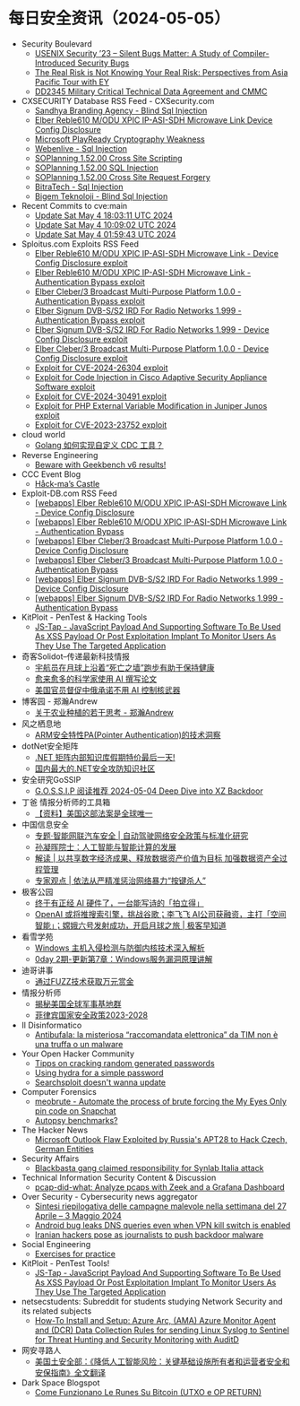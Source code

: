 # 每日安全资讯（2024-05-05）

- Security Boulevard
  - [USENIX Security ’23 – Silent Bugs Matter: A Study of Compiler-Introduced Security Bugs](https://securityboulevard.com/2024/05/usenix-security-23-silent-bugs-matter-a-study-of-compiler-introduced-security-bugs/)
  - [The Real Risk is Not Knowing Your Real Risk: Perspectives from Asia Pacific Tour with EY](https://securityboulevard.com/2024/05/the-real-risk-is-not-knowing-your-real-risk-perspectives-from-asia-pacific-tour-with-ey/)
  - [DD2345 Military Critical Technical Data Agreement and CMMC](https://securityboulevard.com/2024/05/dd2345-military-critical-technical-data-agreement-and-cmmc/)
- CXSECURITY Database RSS Feed - CXSecurity.com
  - [Sandhya Branding Agency - Blind Sql Injection](https://cxsecurity.com/issue/WLB-2024050013)
  - [Elber Reble610 M/ODU XPIC IP-ASI-SDH Microwave Link Device Config Disclosure](https://cxsecurity.com/issue/WLB-2024050012)
  - [Microsoft PlayReady Cryptography Weakness](https://cxsecurity.com/issue/WLB-2024050011)
  - [Webenlive - Sql Injection](https://cxsecurity.com/issue/WLB-2024050010)
  - [SOPlanning 1.52.00 Cross Site Scripting](https://cxsecurity.com/issue/WLB-2024050009)
  - [SOPlanning 1.52.00 SQL Injection](https://cxsecurity.com/issue/WLB-2024050008)
  - [SOPlanning 1.52.00 Cross Site Request Forgery](https://cxsecurity.com/issue/WLB-2024050007)
  - [BitraTech - Sql Injection](https://cxsecurity.com/issue/WLB-2024050006)
  - [Bigem Teknoloji - Blind Sql Injection](https://cxsecurity.com/issue/WLB-2024050005)
- Recent Commits to cve:main
  - [Update Sat May  4 18:03:11 UTC 2024](https://github.com/trickest/cve/commit/5a4a852f0f33f5be392b6356b42ed11c6bf0076c)
  - [Update Sat May  4 10:09:02 UTC 2024](https://github.com/trickest/cve/commit/6749f951232965b2e75f2897126d0bd67ad45b45)
  - [Update Sat May  4 01:59:43 UTC 2024](https://github.com/trickest/cve/commit/c844c67ac0ddc6a4389e45731c068a975755915b)
- Sploitus.com Exploits RSS Feed
  - [Elber Reble610 M/ODU XPIC IP-ASI-SDH Microwave Link - Device Config Disclosure exploit](https://sploitus.com/exploit?id=EDB-ID:52007&utm_source=rss&utm_medium=rss)
  - [Elber Reble610 M/ODU XPIC IP-ASI-SDH Microwave Link - Authentication Bypass exploit](https://sploitus.com/exploit?id=EDB-ID:52006&utm_source=rss&utm_medium=rss)
  - [Elber Cleber/3 Broadcast Multi-Purpose Platform 1.0.0 - Authentication Bypass exploit](https://sploitus.com/exploit?id=EDB-ID:52004&utm_source=rss&utm_medium=rss)
  - [Elber Signum DVB-S/S2 IRD For Radio Networks 1.999 - Authentication Bypass exploit](https://sploitus.com/exploit?id=EDB-ID:52002&utm_source=rss&utm_medium=rss)
  - [Elber Signum DVB-S/S2 IRD For Radio Networks 1.999 - Device Config Disclosure exploit](https://sploitus.com/exploit?id=EDB-ID:52003&utm_source=rss&utm_medium=rss)
  - [Elber Cleber/3 Broadcast Multi-Purpose Platform 1.0.0 - Device Config Disclosure exploit](https://sploitus.com/exploit?id=EDB-ID:52005&utm_source=rss&utm_medium=rss)
  - [Exploit for CVE-2024-26304 exploit](https://sploitus.com/exploit?id=3E920B09-97E6-5569-88B5-5E0C465FAAFC&utm_source=rss&utm_medium=rss)
  - [Exploit for Code Injection in Cisco Adaptive Security Appliance Software exploit](https://sploitus.com/exploit?id=F62B64EF-0569-56BF-8FB8-62973F5AC7F8&utm_source=rss&utm_medium=rss)
  - [Exploit for CVE-2024-30491 exploit](https://sploitus.com/exploit?id=ECFB207B-A986-5012-AF23-1B4B78BE7CAE&utm_source=rss&utm_medium=rss)
  - [Exploit for PHP External Variable Modification in Juniper Junos exploit](https://sploitus.com/exploit?id=427AC668-E4DA-5FEF-9D72-F12A19BF6221&utm_source=rss&utm_medium=rss)
  - [Exploit for CVE-2023-23752 exploit](https://sploitus.com/exploit?id=A4A28AC0-5004-5770-8AA4-985407AC170D&utm_source=rss&utm_medium=rss)
- cloud world
  - [Golang 如何实现自定义 CDC 工具？](https://cloudsjhan.github.io/2024/05/04/Golang-%E5%A6%82%E4%BD%95%E5%AE%9E%E7%8E%B0%E8%87%AA%E5%AE%9A%E4%B9%89-CDC-%E5%B7%A5%E5%85%B7%EF%BC%9F/)
- Reverse Engineering
  - [Beware with Geekbench v6 results!](https://www.reddit.com/r/ReverseEngineering/comments/1ck6sh6/beware_with_geekbench_v6_results/)
- CCC Event Blog
  - [Håck-ma’s Castle](https://events.ccc.de/2024/05/04/hackmascastle/)
- Exploit-DB.com RSS Feed
  - [[webapps] Elber Reble610 M/ODU XPIC IP-ASI-SDH Microwave Link - Device Config Disclosure](https://www.exploit-db.com/exploits/52007)
  - [[webapps] Elber Reble610 M/ODU XPIC IP-ASI-SDH Microwave Link - Authentication Bypass](https://www.exploit-db.com/exploits/52006)
  - [[webapps] Elber Cleber/3 Broadcast Multi-Purpose Platform 1.0.0 - Device Config Disclosure](https://www.exploit-db.com/exploits/52005)
  - [[webapps] Elber Cleber/3 Broadcast Multi-Purpose Platform 1.0.0 - Authentication Bypass](https://www.exploit-db.com/exploits/52004)
  - [[webapps] Elber Signum DVB-S/S2 IRD For Radio Networks 1.999 - Device Config Disclosure](https://www.exploit-db.com/exploits/52003)
  - [[webapps] Elber Signum DVB-S/S2 IRD For Radio Networks 1.999 - Authentication Bypass](https://www.exploit-db.com/exploits/52002)
- KitPloit - PenTest &amp; Hacking Tools
  - [JS-Tap - JavaScript Payload And Supporting Software To Be Used As XSS Payload Or Post Exploitation Implant To Monitor Users As They Use The Targeted Application](http://www.kitploit.com/2024/05/js-tap-javascript-payload-and.html)
- 奇客Solidot–传递最新科技情报
  - [宇航员在月球上沿着“死亡之墙”跑步有助于保持健康](https://www.solidot.org/story?sid=78075)
  - [愈来愈多的科学家使用 AI 撰写论文](https://www.solidot.org/story?sid=78074)
  - [美国官员督促中俄承诺不用 AI 控制核武器](https://www.solidot.org/story?sid=78073)
- 博客园 - 郑瀚Andrew
  - [关于农业种植的若干思考 - 郑瀚Andrew](https://www.cnblogs.com/LittleHann/p/18172470)
- 风之栖息地
  - [ARM安全特性PA(Pointer Authentication)的技术洞察](https://hurricane618.me/2024/05/05/pointer-authentication-collection-1/)
- dotNet安全矩阵
  - [.NET 矩阵内部知识库假期特价最后一天!](https://mp.weixin.qq.com/s?__biz=MzUyOTc3NTQ5MA==&mid=2247491630&idx=1&sn=cd22999b412c52c9b95219f513780809&chksm=fa594ec3cd2ec7d5ec16ff57d6efb2e56eae4087ccaec12ad06992a2d67843cbc9efb48e9cc9&scene=58&subscene=0#rd)
  - [国内最大的.NET安全攻防知识社区](https://mp.weixin.qq.com/s?__biz=MzUyOTc3NTQ5MA==&mid=2247491630&idx=2&sn=cc055721d9800ad8b30749dff4f7c32b&chksm=fa594ec3cd2ec7d5c97826d08afe4dbcd1923753e14e1254dd4064c3734a1d3dd220dc1a10b6&scene=58&subscene=0#rd)
- 安全研究GoSSIP
  - [G.O.S.S.I.P 阅读推荐 2024-05-04 Deep Dive into XZ Backdoor](https://mp.weixin.qq.com/s?__biz=Mzg5ODUxMzg0Ng==&mid=2247497908&idx=1&sn=e4f06e48973b25840d97a77fcc34b2e0&chksm=c063d66df7145f7b677f6c8363675253ddc592de3e810598fd8259d47595916547b013098e97&scene=58&subscene=0#rd)
- 丁爸 情报分析师的工具箱
  - [【资料】美国这部法案是全球唯一](https://mp.weixin.qq.com/s?__biz=MzI2MTE0NTE3Mw==&mid=2651143595&idx=1&sn=a186f321cffbae4c7454d25a85a528b1&chksm=f1af4a91c6d8c387b07d54b93b95d89e0366cf9b626c4cbf5335d083da37d2aff38c5f515595&scene=58&subscene=0#rd)
- 中国信息安全
  - [专题·智能网联汽车安全 | 自动驾驶网络安全政策与标准化研究](https://mp.weixin.qq.com/s?__biz=MzA5MzE5MDAzOA==&mid=2664212220&idx=1&sn=d3f9267184340204c4536f5451f1c816&chksm=8b59a405bc2e2d13832538651e2412e499552758f4b1aab57ab788c3726cc4657fb8f618e918&scene=58&subscene=0#rd)
  - [孙凝晖院士：人工智能与智能计算的发展](https://mp.weixin.qq.com/s?__biz=MzA5MzE5MDAzOA==&mid=2664212220&idx=2&sn=6ab711abc122eff78943b564a0efd15e&chksm=8b59a405bc2e2d1324a606d5ddd8d62e0973a431a8b3a7412881b5e3b5308013bb3199e72a08&scene=58&subscene=0#rd)
  - [解读 | 以共享数字经济成果、释放数据资产价值为目标 加强数据资产全过程管理](https://mp.weixin.qq.com/s?__biz=MzA5MzE5MDAzOA==&mid=2664212220&idx=3&sn=00e75177098a7a1c2395d59b8142adeb&chksm=8b59a405bc2e2d13635acddbf1054bf800d89b7226fe0b809a78c57f61c1c070cafb175c690a&scene=58&subscene=0#rd)
  - [专家观点 | 依法从严精准惩治网络暴力“按键杀人”](https://mp.weixin.qq.com/s?__biz=MzA5MzE5MDAzOA==&mid=2664212220&idx=4&sn=90ebe6ffec5b112a73ddbc0e7f5cc6c3&chksm=8b59a405bc2e2d13617fca0efa0df394f55767a669b3e40c6d26801d6819b06ae6f9fd505e5a&scene=58&subscene=0#rd)
- 极客公园
  - [终于有正经 AI 硬件了，一台能写诗的「拍立得」](https://mp.weixin.qq.com/s?__biz=MTMwNDMwODQ0MQ==&mid=2653040467&idx=1&sn=1896e761f741c4f1728691d593c0b5e0&chksm=7e5752e54920dbf3b8095a48aab0f5840bb571abde892f7fbb715963eaeb0b53a7fc3faa6242&scene=58&subscene=0#rd)
  - [OpenAI 或将推搜索引擎，挑战谷歌；李飞飞 AI公司获融资，主打「空间智能」；嫦娥六号发射成功，开启月球之旅 | 极客早知道](https://mp.weixin.qq.com/s?__biz=MTMwNDMwODQ0MQ==&mid=2653040466&idx=1&sn=cc19fec7624bd356a161951dec6eeb60&chksm=7e5752e44920dbf22ab129e5e43513b392e467b29a4dcdfd9bb6699c73f6a13e38766da7465f&scene=58&subscene=0#rd)
- 看雪学苑
  - [Windows 主机入侵检测与防御内核技术深入解析](https://mp.weixin.qq.com/s?__biz=MjM5NTc2MDYxMw==&mid=2458553431&idx=1&sn=c2d1e01e4c6720d78bc1574c7bf31a57&chksm=b18dbcdd86fa35cbcc56961d6fb31e826c79008814e3861f332d23b87c85910e7f2cf152f7d6&scene=58&subscene=0#rd)
  - [0day 2期-更新第7章：Windows服务漏洞原理讲解](https://mp.weixin.qq.com/s?__biz=MjM5NTc2MDYxMw==&mid=2458553431&idx=2&sn=6a811b6c6ec0fa04b5f83e533744bf50&chksm=b18dbcdd86fa35cb1e6cf0a558fa3fe2d8545edeb2484e52704f66d4cfb69d1793215cdcebc1&scene=58&subscene=0#rd)
- 迪哥讲事
  - [通过FUZZ技术获取万元赏金](https://mp.weixin.qq.com/s?__biz=MzIzMTIzNTM0MA==&mid=2247494500&idx=1&sn=3216252e5a64609ece001bcc5f53e086&chksm=e8a5e107dfd26811f0319f69432dd91c9cc62fc4c6f615b4854f423a863477806695a78c10d5&scene=58&subscene=0#rd)
- 情报分析师
  - [揭秘美国全球军事基地群](https://mp.weixin.qq.com/s?__biz=MzA3Mjc1MTkwOA==&mid=2650549054&idx=1&sn=7f511584aa3907b379242120af045753&chksm=87110575b0668c636baa0ad4718bc58bf5add75a44c6eb24a20fbfc22d7a0bf6f5e542d41577&scene=58&subscene=0#rd)
  - [菲律宾国家安全政策2023-2028](https://mp.weixin.qq.com/s?__biz=MzA3Mjc1MTkwOA==&mid=2650549054&idx=2&sn=579fef7c4132fe91d7333fce26ba1656&chksm=87110575b0668c63305a7c1bda8230fd8e32f04a7d183403573e6256230442fe57e8aa127708&scene=58&subscene=0#rd)
- Il Disinformatico
  - [Antibufala: la misteriosa “raccomandata elettronica” da TIM non è una truffa o un malware](http://attivissimo.blogspot.com/2024/05/antibufala-la-misteriosa-raccomandata.html)
- Your Open Hacker Community
  - [Tipps on cracking random generated passwords](https://www.reddit.com/r/HowToHack/comments/1ckdzpy/tipps_on_cracking_random_generated_passwords/)
  - [Using hydra for a simple password](https://www.reddit.com/r/HowToHack/comments/1cjzi0x/using_hydra_for_a_simple_password/)
  - [Searchsploit doesn't wanna update](https://www.reddit.com/r/HowToHack/comments/1cjomra/searchsploit_doesnt_wanna_update/)
- Computer Forensics
  - [meobrute - Automate the process of brute forcing the My Eyes Only pin code on Snapchat](https://www.reddit.com/r/computerforensics/comments/1ck1p9n/meobrute_automate_the_process_of_brute_forcing/)
  - [Autopsy benchmarks?](https://www.reddit.com/r/computerforensics/comments/1cjxuv3/autopsy_benchmarks/)
- The Hacker News
  - [Microsoft Outlook Flaw Exploited by Russia's APT28 to Hack Czech, German Entities](https://thehackernews.com/2024/05/microsoft-outlook-flaw-exploited-by.html)
- Security Affairs
  - [Blackbasta gang claimed responsibility for Synlab Italia attack](https://securityaffairs.com/162741/security/blackbasta-gang-claimed-responsibility-for-synlab-italia-attack.html)
- Technical Information Security Content & Discussion
  - [pcap-did-what: Analyze pcaps with Zeek and a Grafana Dashboard](https://www.reddit.com/r/netsec/comments/1ckd7ou/pcapdidwhat_analyze_pcaps_with_zeek_and_a_grafana/)
- Over Security - Cybersecurity news aggregator
  - [Sintesi riepilogativa delle campagne malevole nella settimana del 27 Aprile – 3 Maggio 2024](https://cert-agid.gov.it/news/sintesi-riepilogativa-delle-campagne-malevole-nella-settimana-del-27-aprile-3-maggio-2024/)
  - [Android bug leaks DNS queries even when VPN kill switch is enabled](https://www.bleepingcomputer.com/news/security/android-bug-leaks-dns-queries-even-when-vpn-kill-switch-is-enabled/)
  - [Iranian hackers pose as journalists to push backdoor malware](https://www.bleepingcomputer.com/news/security/iranian-hackers-pose-as-journalists-to-push-backdoor-malware/)
- Social Engineering
  - [Exercises for practice](https://www.reddit.com/r/SocialEngineering/comments/1ck5829/exercises_for_practice/)
- KitPloit - PenTest Tools!
  - [JS-Tap - JavaScript Payload And Supporting Software To Be Used As XSS Payload Or Post Exploitation Implant To Monitor Users As They Use The Targeted Application](http://www.kitploit.com/2024/05/js-tap-javascript-payload-and.html)
- netsecstudents: Subreddit for students studying Network Security and its related subjects
  - [How-To Install and Setup: Azure Arc, (AMA) Azure Monitor Agent and (DCR) Data Collection Rules for sending Linux Syslog to Sentinel for Threat Hunting and Security Monitoring with AuditD](https://www.reddit.com/r/netsecstudents/comments/1ck6pxh/howto_install_and_setup_azure_arc_ama_azure/)
- 网安寻路人
  - [美国土安全部：《降低人工智能风险：关键基础设施所有者和运营者安全和安保指南》全文翻译](https://mp.weixin.qq.com/s?__biz=MzIxODM0NDU4MQ==&mid=2247503104&idx=1&sn=a876b2c1c4b9d40477aa5e8a419a97e6&chksm=97e970eaa09ef9fc4c99567397b9723821fc0a837d16d205dd20de60174067893d91d6ec2ea0&scene=58&subscene=0#rd)
- Dark Space Blogspot
  - [Come Funzionano Le Runes Su Bitcoin (UTXO e OP RETURN)](http://darkwhite666.blogspot.com/2024/05/come-funzionano-le-runes-su-bitcoin.html)

